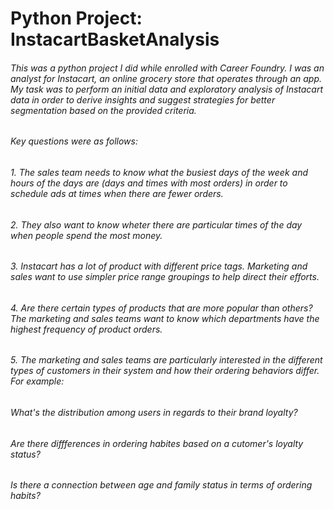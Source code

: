 # Python Project: InstacartBasketAnalysis
###### This was a python project I did while enrolled with Career Foundry. I was an analyst for Instacart, an online grocery store that operates through an app. My task was to perform an initial data and exploratory analysis of Instacart data in order to derive insights and suggest strategies for better segmentation based on the provided criteria. 
###### Key questions were as follows: 
###### 1. The sales team needs to know what the busiest days of the week and hours of the days are (days and times with most orders) in order to schedule ads at times when there are fewer orders. 
###### 2. They also want to know wheter there are particular times of the day when people spend the most money. 
###### 3. Instacart has a lot of product with different price tags. Marketing and sales want to use simpler price range groupings to help direct their efforts. 
###### 4. Are there certain types of products that are more popular than others? The marketing and sales teams want to know which departments have the highest frequency of product orders. 
###### 5. The marketing and sales teams are particularly interested in the different types of customers in their system and how their ordering behaviors differ. For example: 
######    What's the distribution among users in regards to their brand loyalty? 
######    Are there diffferences in ordering habites based on a cutomer's loyalty status? 
######    Is there a connection between age and family status in terms of ordering habits? 
